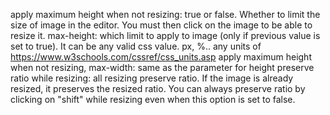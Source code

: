 apply maximum height when not resizing: true or false. Whether to limit the size of image in the editor. You must then click on the image to be able to resize it.
max-height: which limit to apply to image (only if previous value is set to true). It can be any valid css value. px, %.. any units of https://www.w3schools.com/cssref/css_units.asp
apply maximum height when not resizing, max-width: same as the parameter for height
preserve ratio while resizing: all resizing preserve ratio. If the image is already resized, it preserves the resized ratio. You can always preserve ratio by clicking on "shift" while resizing even when this option is set to false.